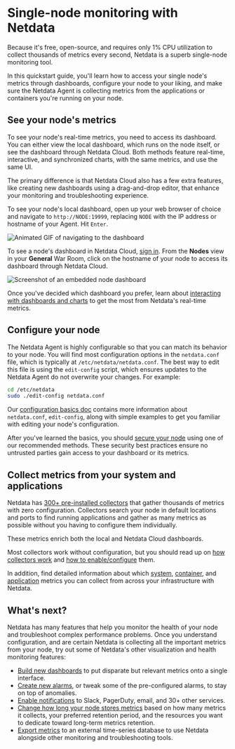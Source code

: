 <!--
title: "Single-node monitoring with Netdata"
sidebar_label: "Single-node monitoring"
description: "Learn dashboard basics, configuring your nodes, and collecting metrics from applications to create a powerful single-node monitoring tool."
custom_edit_url: https://github.com/netdata/netdata/edit/master/docs/quickstart/single-node.md
sidebar_label: "Infrastructure monitoring with Netdata"
learn_status: "Published"
learn_topic_type: "References"
learn_rel_path: "Possible old, not wanted documents"
-->

# Single-node monitoring with Netdata

Because it's free, open-source, and requires only 1% CPU utilization to collect thousands of metrics every second,
Netdata is a superb single-node monitoring tool.

In this quickstart guide, you'll learn how to access your single node's metrics through dashboards, configure your node
to your liking, and make sure the Netdata Agent is collecting metrics from the applications or containers you're running
on your node.

## See your node's metrics

To see your node's real-time metrics, you need to access its dashboard. You can either view the local dashboard, which
runs on the node itself, or see the dashboard through Netdata Cloud. Both methods feature real-time, interactive, and
synchronized charts, with the same metrics, and use the same UI.

The primary difference is that Netdata Cloud also has a few extra features, like creating new dashboards using a
drag-and-drop editor, that enhance your monitoring and troubleshooting experience.

To see your node's local dashboard, open up your web browser of choice and navigate to `http://NODE:19999`, replacing
`NODE` with the IP address or hostname of your Agent. Hit `Enter`. 

![Animated GIF of navigating to the
dashboard](https://user-images.githubusercontent.com/1153921/80825153-abaec600-8b94-11ea-8b17-1b770a2abaa9.gif)

To see a node's dashboard in Netdata Cloud, [sign in](https://app.netdata.cloud). From the **Nodes** view in your
**General** War Room, click on the hostname of your node to access its dashboard through Netdata Cloud.

![Screenshot of an embedded node
dashboard](https://user-images.githubusercontent.com/1153921/87457036-9b678e00-c5bc-11ea-977d-ad561a73beef.png)

Once you've decided which dashboard you prefer, learn about [interacting with dashboards and
charts](https://github.com/netdata/netdata/blob/master/docs/visualize/interact-dashboards-charts.md) to get the most from Netdata's real-time metrics.

## Configure your node

The Netdata Agent is highly configurable so that you can match its behavior to your node. You will find most
configuration options in the `netdata.conf` file, which is typically at `/etc/netdata/netdata.conf`. The best way to
edit this file is using the `edit-config` script, which ensures updates to the Netdata Agent do not overwrite your
changes. For example:

```bash
cd /etc/netdata
sudo ./edit-config netdata.conf
```

Our [configuration basics doc](https://github.com/netdata/netdata/blob/master/docs/configure/nodes.md) contains more information about `netdata.conf`, `edit-config`,
along with simple examples to get you familiar with editing your node's configuration.

After you've learned the basics, you should [secure your node](https://github.com/netdata/netdata/blob/master/docs/configure/secure-nodes.md) using one of our
recommended methods. These security best practices ensure no untrusted parties gain access to your dashboard or its
metrics.

## Collect metrics from your system and applications

Netdata has [300+ pre-installed collectors](https://github.com/netdata/netdata/blob/master/collectors/COLLECTORS.md) that gather thousands of metrics with zero
configuration. Collectors search your node in default locations and ports to find running applications and gather as
many metrics as possible without you having to configure them individually.

These metrics enrich both the local and Netdata Cloud dashboards.

Most collectors work without configuration, but you should read up on [how collectors
work](https://github.com/netdata/netdata/blob/master/docs/collect/how-collectors-work.md) and [how to enable/configure](https://github.com/netdata/netdata/blob/master/docs/collect/enable-configure.md) them.

In addition, find detailed information about which [system](https://github.com/netdata/netdata/blob/master/docs/collect/system-metrics.md),
[container](https://github.com/netdata/netdata/blob/master/docs/collect/container-metrics.md), and [application](https://github.com/netdata/netdata/blob/master/docs/collect/application-metrics.md) metrics you can
collect from across your infrastructure with Netdata.

## What's next?

Netdata has many features that help you monitor the health of your node and troubleshoot complex performance problems.
Once you understand configuration, and are certain Netdata is collecting all the important metrics from your node, try
out some of Netdata's other visualization and health monitoring features:

-   [Build new dashboards](https://github.com/netdata/netdata/blob/master/docs/visualize/create-dashboards.md) to put disparate but relevant metrics onto a single
    interface.
-   [Create new alarms](https://github.com/netdata/netdata/blob/master/docs/monitor/configure-alarms.md), or tweak some of the pre-configured alarms, to stay on top
    of anomalies.
-   [Enable notifications](https://github.com/netdata/netdata/blob/master/docs/monitor/enable-notifications.md) to Slack, PagerDuty, email, and 30+ other services.
-   [Change how long your node stores metrics](https://github.com/netdata/netdata/blob/master/docs/store/change-metrics-storage.md) based on how many metrics it
    collects, your preferred retention period, and the resources you want to dedicate toward long-term metrics
    retention.
-   [Export metrics](https://github.com/netdata/netdata/blob/master/docs/export/external-databases.md) to an external time-series database to use Netdata alongside
    other monitoring and troubleshooting tools.


